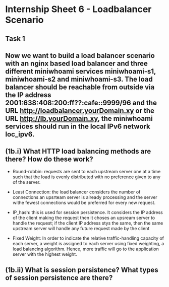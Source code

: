 # Internship Sheet 6 - Loadbalancer Scenario
## Task 1
## Now we want to build a load balancer scenario with an nginx based load balancer and three different miniwhoami services miniwhoami-s1, miniwhoami-s2 and miniwhoami-s3. The load balancer should be reachable from outside via the IP address 2001:638:408:200:ff??:cafe::9999/96 and the URL http://loadbalancer.yourDomain.xy or the URL http://lb.yourDomain.xy, the miniwhoami services should run in the local IPv6 network loc_ipv6.

## (1b.i) What HTTP load balancing methods are there? How do these work?
* Round-robbin: requests are sent to each upstream server one at a time such that the load is evenly distributed with no preference given to any of the server.

* Least Connection: the load balancer considers the number of connections an upsrteam server is already processing and the server withe fewest connections would be preferred for every new request.
  
* IP_hash: this is used for session persistence. It considers the IP address of the client making the request then it choses an upsream server to handle the request; if the client IP address stys the same, then the same upstream server will handle any future request made by the client 

* Fixed Weight: In order to indicate the relative traffic-handling capacity of each server, a weight is assigned to each server using fixed weighting, a load balancing algorithm. Hence, more traffic will go to the application server with the highest weight.


## (1b.ii) What is session persistence? What types of session persistence are there?

